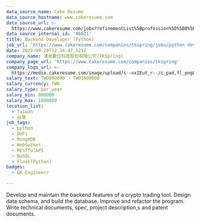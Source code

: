 ```yaml
---
data_source_name: Cake Resume
data_source_hostname: www.cakeresume.com
data_source_url: >-
  https://www.cakeresume.com/jobs?refinementList%5Bprofession%5D%5B0%5D=engineering_qa-engineer&refinementList%5Bsalary_currency%5D=TWD&range%5Bsalary_range%5D%5Bmin%5D=800096
data_source_internal_id: '46621'
title: Backend Developer (Python)
job_url: 'https://www.cakeresume.com/companies/tkspring/jobs/python-developer-3cb136'
date: 2022-09-20T12:34:47.521Z
company_name: 湧泉數位科技股份有限公司(TKSpring)
company_page_url: 'https://www.cakeresume.com/companies/tkspring'
company_logo_url: >-
  https://media.cakeresume.com/image/upload/s--nxIEut_r--/c_pad,fl_png8,h_200,w_200/v1652261028/tevpq9zuojwszr3u0svj.png
salary_text: TWD800000 - TWD1800000
salary_currency: TWD
salary_type: per_year
salary_min: 800000
salary_max: 1800000
location_list:
  - Taiwan
  - 台灣
job_tags:
  - python
  - DeFi
  - MongoDB
  - WebSocket
  - RESTfulAPI
  - NoSQL
  - Flask(Python)
badges:
  - QA Engineerr

---
```


Develop and maintain the backend features of a crypto trading tool. Design data schema, and build the database. Improve and refactor the program. Write technical documents, spec, project description,s and patent documents.